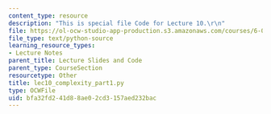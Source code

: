 ```yaml
---
content_type: resource
description: "This is special file Code for Lecture 10.\r\n"
file: https://ol-ocw-studio-app-production.s3.amazonaws.com/courses/6-0001-introduction-to-computer-science-and-programming-in-python-fall-2016/bfa32fd241d88ae02cd3157aed232bac_lec10_complexity_part1.py
file_type: text/python-source
learning_resource_types:
- Lecture Notes
parent_title: Lecture Slides and Code
parent_type: CourseSection
resourcetype: Other
title: lec10_complexity_part1.py
type: OCWFile
uid: bfa32fd2-41d8-8ae0-2cd3-157aed232bac
---
```

